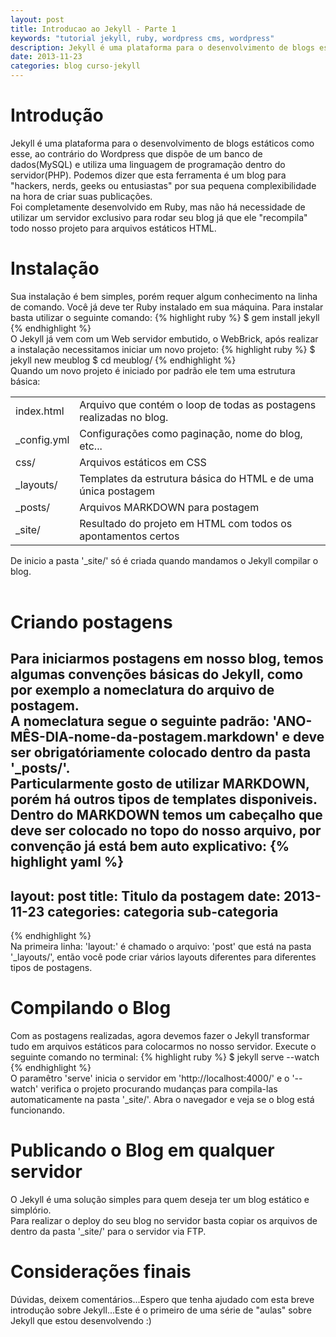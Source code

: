 ```yaml
---
layout: post
title: Introducao ao Jekyll - Parte 1
keywords: "tutorial jekyll, ruby, wordpress cms, wordpress"
description: Jekyll é uma plataforma para o desenvolvimento de blogs estáticos como esse, ao contrário do Wordpress que dispõe de um banco de dados(MySQL) e utiliza uma linguagem de programação dentro do servidor(PHP). Podemos dizer que esta ferramenta é um blog para "hackers, nerds, geeks ou entusiastas" por sua pequena complexibilidade na hora de criar suas publicações.
date: 2013-11-23
categories: blog curso-jekyll
---
```


# Introdução
Jekyll é uma plataforma para o desenvolvimento de blogs estáticos como esse, ao contrário do Wordpress que dispõe de um banco de dados(MySQL) e utiliza uma linguagem de programação dentro do servidor(PHP). Podemos dizer que esta ferramenta é um blog para "hackers, nerds, geeks ou entusiastas" por sua pequena complexibilidade na hora de criar suas publicações.
<br />
Foi completamente desenvolvido em Ruby, mas não há necessidade de utilizar um servidor exclusivo para rodar seu blog já que ele "recompila" todo nosso projeto para arquivos estáticos HTML.

# Instalação
Sua instalação é bem simples, porém requer algum conhecimento na linha de comando. Você já deve ter Ruby instalado em sua máquina.
Para instalar basta utilizar o seguinte comando:
{% highlight ruby %}
$ gem install jekyll
{% endhighlight %}
<br />
O Jekyll já vem com um Web servidor embutido, o WebBrick, após realizar a instalação necessitamos iniciar um novo projeto:
{% highlight ruby %}
$ jekyll new meublog
$ cd meublog/
{% endhighlight %}
<br />
Quando um novo projeto é iniciado por padrão ele tem uma estrutura básica:
<br />
<table>
  <tr>
    <td>index.html</td>
    <td>Arquivo que contém o loop de todas as postagens realizadas no blog.</td>
  </tr>
  <tr>
    <td>&#95;config.yml</td>
    <td>Configurações como paginação, nome do blog, etc...</td>
  </tr>
  <tr>
    <td>css/</td>
    <td>Arquivos estáticos em CSS</td>
  </tr>
  <tr>
    <td>&#95;layouts/</td>
    <td>Templates da estrutura básica do HTML e de uma única postagem</td>
  </tr>
  <tr>
    <td>&#95;posts/</td>
    <td>Arquivos MARKDOWN para postagem</td>
  </tr>
  <tr>
    <td>&#95;site/</td>
    <td>Resultado do projeto em HTML com todos os apontamentos certos</td>
  </tr>
</table>

De inicio a pasta '&#95;site/' só é criada quando mandamos o Jekyll compilar o blog.
<br /><br />
# Criando postagens
Para iniciarmos postagens em nosso blog, temos algumas convenções básicas do Jekyll, como por exemplo a nomeclatura do arquivo de postagem.<br />
A nomeclatura segue o seguinte padrão: 'ANO-MÊS-DIA-nome-da-postagem.markdown' e deve  ser obrigatóriamente colocado dentro da pasta '&#95;posts/'.<br />
Particularmente gosto de utilizar MARKDOWN, porém há outros tipos de templates disponiveis. Dentro do MARKDOWN temos um cabeçalho que deve ser colocado no topo do nosso arquivo, por convenção já está bem auto explicativo:
{% highlight yaml %}
---
layout: post
title: Titulo da postagem
date: 2013-11-23
categories: categoria sub-categoria
---
{% endhighlight %}
<br />
Na primeira linha: 'layout:' é chamado o arquivo: 'post' que está na pasta '&#95;layouts/', então você pode criar vários layouts diferentes para diferentes tipos de postagens.

# Compilando o Blog
Com as postagens realizadas, agora devemos fazer o Jekyll transformar tudo em arquivos estáticos para colocarmos no nosso servidor. Execute o seguinte comando no terminal:
{% highlight ruby %}
$ jekyll serve --watch
{% endhighlight %}
<br />
O paramêtro 'serve' inicia o servidor em 'http://localhost:4000/' e o '--watch' verifica o projeto procurando mudanças para compila-las automaticamente na pasta '&#95;site/'. Abra o navegador e veja se o blog está funcionando.

# Publicando o Blog em qualquer servidor
O Jekyll é uma solução simples para quem deseja ter um blog estático e simplório.<br />
Para realizar o deploy do seu blog no servidor basta copiar os arquivos de dentro da pasta '&#95;site/' para o servidor via FTP.

# Considerações finais
Dúvidas, deixem comentários...Espero que tenha ajudado com esta breve introdução sobre Jekyll...Este é o primeiro de uma série de "aulas" sobre Jekyll que estou desenvolvendo :)